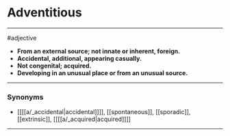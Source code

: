 # Adventitious
---
#adjective
- **From an external source; not innate or inherent, foreign.**
- **Accidental, additional, appearing casually.**
- **Not congenital; acquired.**
- **Developing in an unusual place or from an unusual source.**
---
### Synonyms
- [[[[a/_accidental|accidental]]]], [[spontaneous]], [[sporadic]], [[extrinsic]], [[[[a/_acquired|acquired]]]]
---
